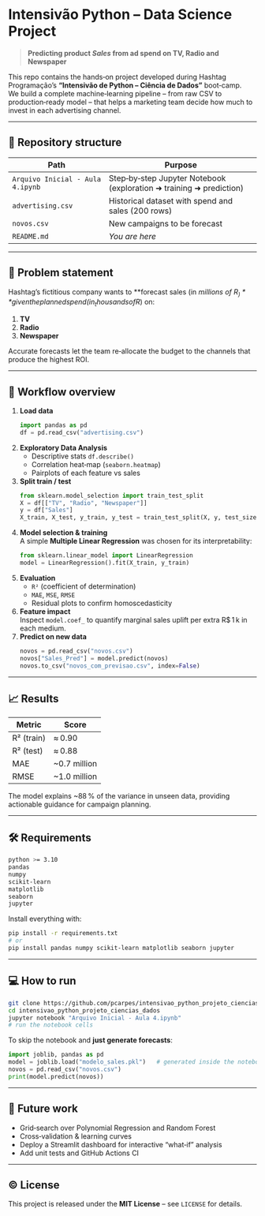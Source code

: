 
# Intensivão Python – Data Science Project

> **Predicting product _Sales_ from ad spend on TV, Radio and Newspaper**

This repo contains the hands‑on project developed during Hashtag Programação’s **“Intensivão de Python – Ciência de Dados”** boot‑camp.  
We build a complete machine‑learning pipeline – from raw CSV to production‑ready model – that helps a marketing team decide how much to invest in each advertising channel.

---

## 📂 Repository structure

| Path | Purpose |
|------|---------|
| `Arquivo Inicial - Aula 4.ipynb` | Step‑by‑step Jupyter Notebook (exploration ➜ training ➜ prediction) |
| `advertising.csv` | Historical dataset with spend and sales (200 rows) |
| `novos.csv` | New campaigns to be forecast |
| `README.md` | *You are here* |

---

## 🚀 Problem statement

Hashtag’s fictitious company wants to **forecast sales (in _millions of R$_)** given the planned spend (in _thousands of R$_) on:

1. **TV**
2. **Radio**
3. **Newspaper**

Accurate forecasts let the team re‑allocate the budget to the channels that produce the highest ROI.

---

## 🔎 Workflow overview

1. **Load data**  
   ```python
   import pandas as pd
   df = pd.read_csv("advertising.csv")
   ```
2. **Exploratory Data Analysis**  
   * Descriptive stats `df.describe()`  
   * Correlation heat‑map (`seaborn.heatmap`)  
   * Pairplots of each feature vs sales
3. **Split train / test**  
   ```python
   from sklearn.model_selection import train_test_split
   X = df[["TV", "Radio", "Newspaper"]]
   y = df["Sales"]
   X_train, X_test, y_train, y_test = train_test_split(X, y, test_size=.3, random_state=42)
   ```
4. **Model selection & training**  
   A simple **Multiple Linear Regression** was chosen for its interpretability:
   ```python
   from sklearn.linear_model import LinearRegression
   model = LinearRegression().fit(X_train, y_train)
   ```
5. **Evaluation**  
   * `R²` (coefficient of determination)  
   * `MAE`, `MSE`, `RMSE`  
   * Residual plots to confirm homoscedasticity
6. **Feature impact**  
   Inspect `model.coef_` to quantify marginal sales uplift per extra R$ 1 k in each medium.
7. **Predict on new data**  
   ```python
   novos = pd.read_csv("novos.csv")
   novos["Sales_Pred"] = model.predict(novos)
   novos.to_csv("novos_com_previsao.csv", index=False)
   ```

---

## 📈 Results

| Metric | Score |
|--------|-------|
| R² (train) | ≈ 0.90 |
| R² (test)  | ≈ 0.88 |
| MAE        | ~0.7 million |
| RMSE       | ~1.0 million |

The model explains ~88 % of the variance in unseen data, providing actionable guidance for campaign planning.

---

## 🛠 Requirements

```bash
python >= 3.10
pandas
numpy
scikit-learn
matplotlib
seaborn
jupyter
```

Install everything with:

```bash
pip install -r requirements.txt
# or
pip install pandas numpy scikit-learn matplotlib seaborn jupyter
```

---

## 💻 How to run

```bash
git clone https://github.com/pcarpes/intensivao_python_projeto_ciencias_dados.git
cd intensivao_python_projeto_ciencias_dados
jupyter notebook "Arquivo Inicial - Aula 4.ipynb"
# run the notebook cells
```

To skip the notebook and **just generate forecasts**:

```python
import joblib, pandas as pd
model = joblib.load("modelo_sales.pkl")   # generated inside the notebook
novos = pd.read_csv("novos.csv")
print(model.predict(novos))
```

---

## 📝 Future work

* Grid‑search over Polynomial Regression and Random Forest
* Cross‑validation & learning curves
* Deploy a Streamlit dashboard for interactive “what‑if” analysis
* Add unit tests and GitHub Actions CI

---

## © License

This project is released under the **MIT License** – see `LICENSE` for details.
